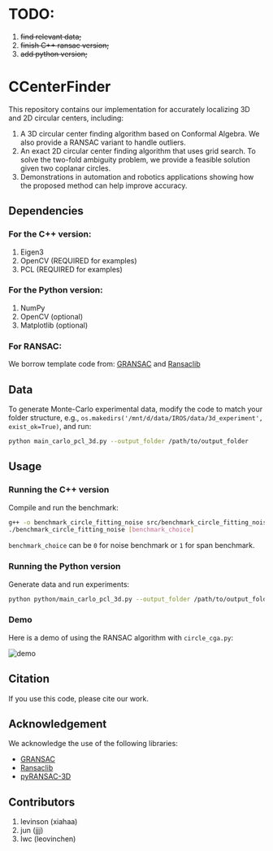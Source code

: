 # TODO:
1. ~~find relevant data;~~
2. ~~finish C++ ransac version;~~
3. ~~add python version;~~

# CCenterFinder

This repository contains our implementation for accurately localizing 3D and 2D circular centers, including:

1. A 3D circular center finding algorithm based on Conformal Algebra. We also provide a RANSAC variant to handle outliers.
2. An exact 2D circular center finding algorithm that uses grid search. To solve the two-fold ambiguity problem, we provide a feasible solution given two coplanar circles.
3. Demonstrations in automation and robotics applications showing how the proposed method can help improve accuracy.

## Dependencies

### For the C++ version:
1. Eigen3
2. OpenCV (REQUIRED for examples)
3. PCL (REQUIRED for examples)

### For the Python version:
1. NumPy
2. OpenCV (optional)
3. Matplotlib (optional)

### For RANSAC:
We borrow template code from: [GRANSAC](https://github.com/drsrinathsridhar/GRANSAC/tree/master) and [Ransaclib](https://github.com/tsattler/RansacLib/tree/master)

## Data

To generate Monte-Carlo experimental data, modify the code to match your folder structure, e.g., `os.makedirs('/mnt/d/data/IROS/data/3d_experiment', exist_ok=True)`, and run:
```bash
python main_carlo_pcl_3d.py --output_folder /path/to/output_folder
```

## Usage

### Running the C++ version
Compile and run the benchmark:
```bash
g++ -o benchmark_circle_fitting_noise src/benchmark_circle_fitting_noise.cpp -I/path/to/eigen -I/path/to/opencv -I/path/to/pcl -L/path/to/libs -lopencv_core -lopencv_imgproc -lopencv_highgui -lpcl_common -lpcl_io -lpcl_segmentation
./benchmark_circle_fitting_noise [benchmark_choice]
```
`benchmark_choice` can be `0` for noise benchmark or `1` for span benchmark.

### Running the Python version
Generate data and run experiments:
```bash
python python/main_carlo_pcl_3d.py --output_folder /path/to/output_folder
```

### Demo

Here is a demo of using the RANSAC algorithm with `circle_cga.py`:

![demo](https://raw.githubusercontent.com/xiahaa/CCenterFinder/blob/master/python/animation/pyransac3d/circle_cga.gif)

## Citation

If you use this code, please cite our work.

## Acknowledgement

We acknowledge the use of the following libraries:
- [GRANSAC](https://github.com/drsrinathsridhar/GRANSAC/tree/master)
- [Ransaclib](https://github.com/tsattler/RansacLib/tree/master)
- [pyRANSAC-3D](https://github.com/leomariga/pyRANSAC-3D)

## Contributors
1. levinson (xiahaa)
2. jun (jjj)
3. lwc (leovinchen)
